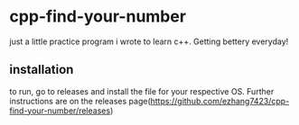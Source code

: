 # cpp-find-your-number
just a little practice program i wrote to learn c++. Getting bettery everyday!
## installation
to run, go to releases and install the file for your respective OS. Further instructions are on the releases page(https://github.com/ezhang7423/cpp-find-your-number/releases)
